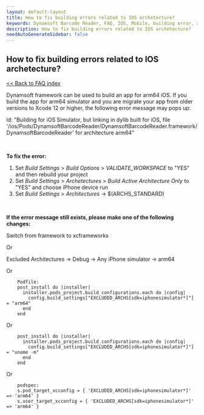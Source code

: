 ```yaml
---
layout: default-layout
title: How to fix building errors related to IOS archetecture?
keywords: Dynamsoft Barcode Reader, FAQ, IOS, Mobile, building error, archetecture, arm64
description: How to fix building errors related to IOS archetecture?
needAutoGenerateSidebar: false
---
```


## How to fix building errors related to IOS archetecture?

[<< Back to FAQ index](index.md)

Dynamsoft framework can be used to build an app for arm64 iOS. If you build the app for arm64 simulator and you are migrate your app from older versions to Xcode 12 or higher, the following error message may pops up:  


ld: "Building for iOS Simulator, but linking in dylib built for iOS, file '/ios/Pods/DynamsoftBarcodeReader/DynamsoftBarcodeReader.framework/DynamsoftBarcodeReader' for architecture arm64"  
 

<br />

**To fix the error:**  

1. Set *Build Settings* > *Build Options* > *VALIDATE_WORKSPACE* to "YES" and then rebuild your project  
2. Set *Build Settings* > *Archetectures* > *Build Active Architecture Only* to "YES" and choose iPhone device run  
3. Set *Build Settings* >  *Architectures* -> $(ARCHS_STANDARD)  

<br />

**If the error message still exists, please make one of the following changes:**  

Switch from framework to xcframeworks  

Or  

Excluded Architectures -> Debug -> Any iPhone simulator -> arm64  

Or  

```
    Podfile:
    post_install do |installer|
      installer.pods_project.build_configurations.each do |config|
        config.build_settings["EXCLUDED_ARCHS[sdk=iphonesimulator*]"] = "arm64"
      end
    end
```  
Or  

```
    post_install do |installer|
      installer.pods_project.build_configurations.each do |config|
        config.build_settings["EXCLUDED_ARCHS[sdk=iphonesimulator*]"] = "uname -m"
      end
    end
```  
Or  
 
```
    podspec:
    s.pod_target_xcconfig = { 'EXCLUDED_ARCHS[sdk=iphonesimulator*]' => 'arm64' }
    s.user_target_xcconfig = { 'EXCLUDED_ARCHS[sdk=iphonesimulator*]' => 'arm64' }
```